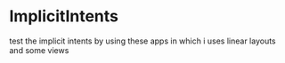 # ImplicitIntents
test the implicit intents by using these apps in which i uses linear layouts and some views
